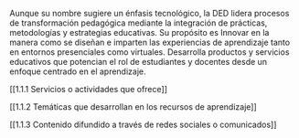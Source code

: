 
Aunque su nombre sugiere un énfasis tecnológico, la DED lidera procesos de transformación pedagógica mediante la integración de prácticas, metodologías y estrategias educativas. Su propósito es Innovar en la manera como se diseñan e imparten las experiencias de aprendizaje tanto en entornos presenciales como virtuales. Desarrolla productos y servicios educativos que potencian el rol de estudiantes y docentes desde un enfoque centrado en el aprendizaje.

[[1.1.1 Servicios o actividades que ofrece]]

[[1.1.2 Temáticas que desarrollan en los recursos de aprendizaje]]

[[1.1.3 Contenido difundido a través de redes sociales o comunicados]]